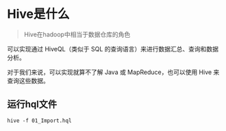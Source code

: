 # Hive是什么
> Hive在hadoop中相当于数据仓库的角色

可以实现通过 HiveQL（类似于 SQL 的查询语言）来进行数据汇总、查询和数据分析。

对于我们来说，可以实现就算不了解 Java 或 MapReduce，也可以使用 Hive 来查询这些数据。


## 运行hql文件
`hive -f 01_Import.hql`
